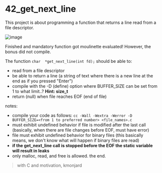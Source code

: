 # 42_get_next_line
This project is about programming a function that returns a line read from a file descriptor.

![image](https://github.com/user-attachments/assets/fe2c4e82-c428-40ad-b114-a3fc941e5a89)

Finished and mandatory function got moulinette evaluated! However, the bonus did not compile.

The function
`
char  *get_next_line(int fd);
`
should be able to:
- read from a file descriptor
- be able to return a line
  (a string of text where there is a new line at the end as if you pressed "Enter")
- compile with the -D (define) option where BUFFER_SIZE can be set from 1 to what limit..? **Hint: size_t**
- return (null) when file reaches EOF (end of file)

notes:
- compile your code as follows:
`
cc -Wall -Wextra -Werror -D BUFFER_SIZE=<from 1 to preferred number> <file_names>.c
`
- must exhibit undefined behavior if file is modified after the last call
  (basically, when there are file changes before EOF, must have error)
- file must exhibit undefined behavior for binary files
  (this basically means, we don't know what will happen if binary files are read)
- **if the get_next_line call is stopped before the EOF the static variable will result in leaks**
- only malloc, read, and free is allowed. the end.

> with C and motivation,
kmonjard

